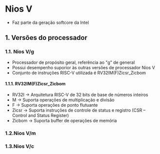 # Nios V
- Faz parte da geração softcore da Intel

## 1. Versões do processador

### 1.1. Nios V/g
- Processador de propósito geral, referência ao "g" de general
- Possui desempenho suporior às outras versões de processador Nios V
- Conjunto de instruções RISC-V utilizada é RV32IM(F)Zicsr_Zicbom
#### 1.1.1. RV32IM(F)Zicsr_Zicbom
- RV32I -> Arquitetura RISC-V de 32 bits de base de números inteiros
- M -> Suporta operações de multiplicação e divisão
- F -> Suporta operações de ponto flutuante
- Zicsr -> Suporta instruções de controle de status e registro (CSR – Control and Status Register)
- Zicbom -> Suporta buffer de operações de memória

### 1.2.Nios V/m

### 1.3.Nios V/c
